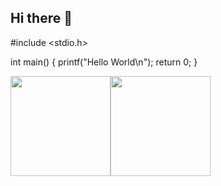 ## Hi there 👋

#include <stdio.h>

int main() {
    printf("Hello World\n");
    return 0;
}

<div>
<a href="https://github.com/leitaonerd">
<img loading="lazy" height="160em" src="https://github-readme-stats.vercel.app/api/top-langs/?username=leitaonerd&layout=compact&langs_count=7&theme=dracula"/><img loading="lazy" height="160em" src="https://github-readme-stats.vercel.app/api?username=leitaonerd&show_icons=true&theme=dracula&include_all_commits=true&count_private=true"/>
</div>
 
